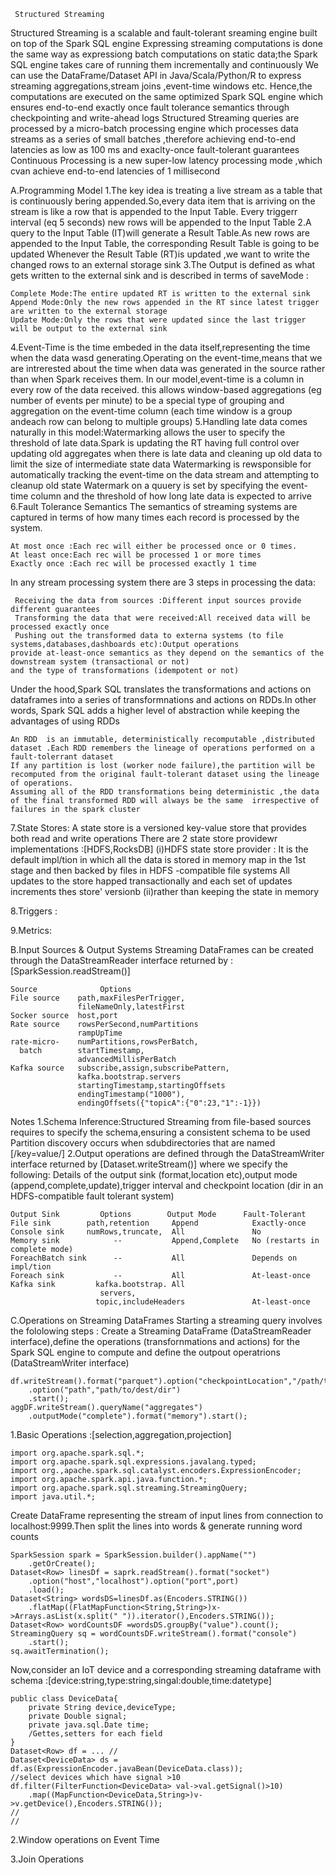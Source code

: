      Structured Streaming 

 Structured Streaming is a scalable and fault-tolerant sreaming engine built on top of the Spark SQL engine 
 Expressing streaming computations is done the same way as expressiong batch computations on static data;the Spark SQL engine takes care of running them incrementally and continuously 
 We can use the DataFrame/Dataset API in Java/Scala/Python/R to express streaming aggregations,stream joins ,event-time windows etc.
Hence,the computations are executed on the same optimized Spark SQL engine which ensures end-to-end exactly once fault tolerance semantics through checkpointing and write-ahead logs 
 Structured Streaming queries are processed by a micro-batch processing engine which processes data streams as a series of small batches ,therefore achieving end-to-end latencies as low as 100 ms and exaclty-once fault-tolerant guarantees
 Continuous Processing is a new super-low latency processing mode ,which cvan achieve end-to-end latencies of 1 millisecond 


 A.Programming Model 
 1.The key idea is treating a live stream as a table that is continuously bering appended.So,every data item that is arriving on the stream is like a row that is appended to the Input Table.
 Every triggerr interval (eq 5 seconds) new rows will be appended to the Input Table 
 2.A query to the Input Table (IT)will generate a Result Table.As new rows are appended to the Input Table, the corresponding Result Table is going to be updated 
 Whenever the Result Table (RT)is updated ,we want to write the changed rows to an external storage sink
 3.The Output is defined as what gets written to the external sink and is described in terms of saveMode :

 	Complete Mode:The entire updated RT is written to the external sink
 	Append Mode:Only the new rows appended in the RT since latest trigger are written to the external storage
 	Update Mode:Only the rows that were updated since the last trigger will be output to the external sink
 4.Event-Time is the time embeded in the data itself,representing the time when the data wasd generating.Operating on the event-time,means that we are intrerested about the time when data was generated in the source rather than when Spark receives them.
 In our model,event-time is a column in every row of the data received.
 this allows window-based aggregations (eg number of events per minute) to be a special type of grouping and aggregation on the event-time column (each time window is a group andeach row can belong to multiple groups)
 5.Handling late data comes naturally in this model:Watermarking allows the user to specify the threshold of late data.Spark is updating the RT having full control over updating old aggregates when there is late data and cleaning up old data to limit the size of intermediate state data 
 Watermarking is rewsponsible for automatically tracking the event-time on the data stream and attempting to cleanup old state
 Watermark on a quuery is set by specifying the event-time column and the threshold of how long late data is expected to arrive 
 6.Fault Tolerance Semantics
 The semantics of streaming systems are captured in terms of how many times each record is processed by the system.

 	At most once :Each rec will either be processed once or 0 times.
 	At least once:Each rec will be processed 1 or more times
 	Exactly once :Each rec will be processed exactly 1 time 
 In any stream processing system there are 3 steps in processing the data:
 	
 	 Receiving the data from sources :Different input sources provide different guarantees
 	 Transforming the data that were received:All received data will be processed exactly once
 	 Pushing out the transformed data to externa systems (to file systems,databases,dashboards etc):Output operations
 	provide at-least-once semantics as they depend on the semantics of the downstream system (transactional or not)
 	and the type of transformations (idempotent or not)


 Under the hood,Spark SQL translates the transformations and actions on dataframes into a series of transformnations and actions on RDDs.In other words, Spark SQL adds a higher level of abstraction while keeping the advantages of using RDDs

 	An RDD  is an immutable, deterministically recomputable ,distributed dataset .Each RDD remembers the lineage of operations performed on a fault-tolerrant dataset
 	If any partition is lost (worker node failure),the partition will be recomputed from the original fault-tolerant dataset using the lineage of operations.
    Assuming all of the RDD transformations being deterministic ,the data of the final transformed RDD will always be the same  irrespective of failures in the spark cluster

 7.State Stores:
  A state store is a versioned key-value store that provides both read and write operations
 There are 2 state store providewr implementations :[HDFS,RocksDB]
 	(i)HDFS state store provider :
 	   It is the default impl/tion in which all the data is stored in memory map in the 1st stage and then backed by files in HDFS -compatible file systems
 	   All updates to the store happed transactionally and each set of updates increments thes store' versionb 
 	(ii)rather than keeping the state in memory 

 8.Triggers :

 9.Metrics:

 B.Input Sources & Output Systems 
 Streaming DataFrames can be created through the DataStreamReader interface returned by :[SparkSession.readStream()]
 

    Source        		Options 
    File source    path,maxFilesPerTrigger,
    			   fileNameOnly,latestFirst
    Socker source  host,port
    Rate source    rowsPerSecond,numPartitions
    			   rampUpTime
    rate-micro-    numPartitions,rowsPerBatch,
      batch	       startTimestamp,
      			   advancedMillisPerBatch
    Kafka source   subscribe,assign,subscribePattern,
    			   kafka.bootstrap.servers
    			   startingTimestamp,startingOffsets
    			   endingTimestamp("1000"),
    			   endingOffsets({"topicA":{"0":23,"1":-1}})
  Notes
 1.Schema Inference:Structured Streaming from file-based sources requires to specify the schema,ensuring a consistent schema to be used
  Partition discovery occurs when sdubdirectories that are named [/key=value/]
 2.Output operations are defined through the DataStreamWriter interface returned by [Dataset.writeStream()] where we specify the following: 
 	Details of the output sink (format,location etc),output mode (append,complete,update),trigger interval and checkpoint location (dir in an HDFS-compatible fault tolerant system)

 	Output Sink         Options        Output Mode      Fault-Tolerant
 	File sink        path,retention     Append            Exactly-once
 	Console sink     numRows,truncate,  All               No
 	Memory sink            --           Append,Complete   No (restarts in complete mode)
 	ForeachBatch sink      --           All               Depends on impl/tion
 	Foreach sink           --           All               At-least-once
 	Kafka sink         kafka.bootstrap. All
 						servers,
 					   topic,includeHeaders               At-least-once 


 C.Operations on Streaming DataFrames
  Starting a streaming query involves the fololowing steps : 
  Create a Streaming DataFrame (DataStreamReader interface),define the operations (transfornmations and actions) for the Spark SQL engine to compute and define the outpout operatrions (DataStreamWriter interface)

  	df.writeStream().format("parquet").option("checkpointLocation","/path/to/dir")
  		.option("path","path/to/dest/dir")
  		.start();
  	aggDF.writeStream().queryName("aggregates")
  		.outputMode("complete").format("memory").start();

 1.Basic Operations :[selection,aggregation,projection]

 	import org.apache.spark.sql.*;
 	import org.apache.spark.sql.expressions.javalang.typed;
 	import org.,apache.spark.sql.catalyst.encoders.ExpressionEncoder;
 	import org.apache.spark.api.java.function.*;
 	import org.apache.spark.sql.streaming.StreamingQuery;
 	import java.util.*;

Create DataFrame representing the stream of input lines from connection to localhost:9999.Then split the lines into words & generate running word counts

 	SparkSession spark = SparkSession.builder().appName("")
 		.getOrCreate();
 	Dataset<Row> linesDf = saprk.readStream().format("socket")
 		.option("host","localhost").option("port",port)
 		.load();
 	Dataset<String> wordsDS=linesDf.as(Encoders.STRING())
 		.flatMap((FlatMapFunction<String,String>)x->Arrays.asList(x.split(" ")).iterator(),Encoders.STRING());
 	Dataset<Row> wordCountsDF =wordsDS.groupBy("value").count();
 	StreamingQuery sq = wordCountsDF.writeStream().format("console")
 		.start();
 	sq.awaitTermination();

  Now,consider an IoT device and a corresponding streaming dataframe with schema :[device:string,type:string,singal:double,time:datetype]

  	public class DeviceData{
  		private String device,deviceType;
  		private Double signal;
  		private java.sql.Date time;
  		/Gettes,setters for each field
  	}
  	Dataset<Row> df = ... //
  	Dataset<DeviceData> ds = df.as(ExpressionEncoder.javaBean(DeviceData.class));
  	//select devices which have signal >10 
  	df.filter(FilterFunction<DeviceData> val->val.getSignal()>10)
  		.map((MapFunction<DeviceData,String>)v->v.getDevice(),Encoders.STRING());
  	//
  	//

 2.Window operations on Event Time

 3.Join Operations  

